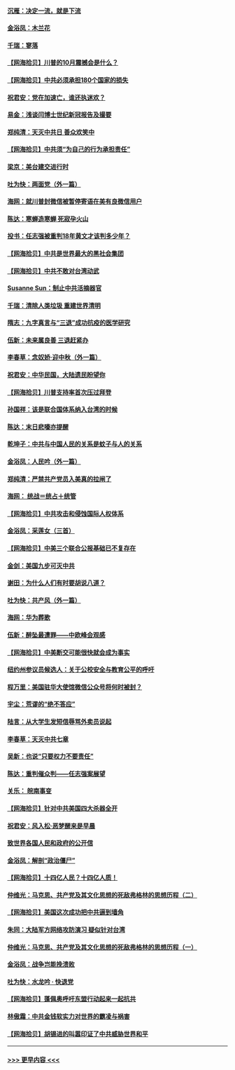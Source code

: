 #### [沉雁：决定一流，就是下流](../pages/nsc993/n12432128.md?t=09262251) 
#### [金浴凤：木兰花](../pages/nsc993/n12432124.md?t=09262251) 
#### [千瑞：寥落](../pages/nsc993/n12432071.md?t=09262251) 
#### [【网海拾贝】川普的10月震撼会是什么？](../pages/nsc993/n12431624.md?t=09262251) 
#### [【网海拾贝】中共必须承担180个国家的损失](../pages/nsc993/n12428893.md?t=09262251) 
#### [祝君安：党在加速亡，谁还执迷欢？](../pages/nsc993/n12428652.md?t=09262251) 
#### [易金：浅谈闫博士世纪新冠报告及撮要](../pages/nsc993/n12426822.md?t=09262251) 
#### [郑纯清：天灭中共日 善众欢笑中](../pages/nsc993/n12426784.md?t=09262251) 
#### [【网海拾贝】中共须“为自己的行为承担责任”](../pages/nsc993/n12426067.md?t=09262251) 
#### [梁京：美台建交进行时](../pages/nsc993/n12424066.md?t=09262251) 
#### [吐为快：两面党（外一篇）](../pages/nsc993/n12424043.md?t=09262251) 
#### [海网：就川普封微信被暂停寄语在美有良微信用户](../pages/nsc993/n12424021.md?t=09262251) 
#### [陈达：寒蝉造寒蝉 死寂孕火山](../pages/nsc993/n12423958.md?t=09262251) 
#### [投书：任志强被重判18年黄文才该判多少年？](../pages/nsc993/n12423672.md?t=09262251) 
#### [【网海拾贝】中共是世界最大的黑社会集团](../pages/nsc993/n12423543.md?t=09262251) 
#### [【网海拾贝】中共不敢对台湾动武](../pages/nsc993/n12421418.md?t=09262251) 
#### [Susanne Sun：制止中共活摘器官](../pages/nsc993/n12419654.md?t=09262251) 
#### [千瑞：清除人类垃圾 重建世界清明](../pages/nsc993/n12419414.md?t=09262251) 
#### [隋志：九字真言与“三退”成功抗疫的医学研究](../pages/nsc993/n12419248.md?t=09262251) 
#### [伍新：未来属良善 三退赶紧办](../pages/nsc993/n12418496.md?t=09262251) 
#### [李春草：念奴娇·迎中秋（外一篇）](../pages/nsc993/n12418465.md?t=09262251) 
#### [祝君安：中华民国，大陆遗民盼望你](../pages/nsc993/n12418089.md?t=09262251) 
#### [【网海拾贝】川普支持率首次压过拜登](../pages/nsc993/n12418050.md?t=09262251) 
#### [孙国祥：该是联合国体系纳入台湾的时候](../pages/nsc993/n12417369.md?t=09262251) 
#### [陈达：末日悲嚎亦提醒](../pages/nsc993/n12416736.md?t=09262251) 
#### [乾坤子：中共与中国人民的关系是蚊子与人的关系](../pages/nsc993/n12416632.md?t=09262251) 
#### [金浴凤：人民吟（外一篇）](../pages/nsc993/n12416567.md?t=09262251) 
#### [郑纯清：严禁共产党员入美真的拉闸了](../pages/nsc993/n12416550.md?t=09262251) 
#### [海网： 统战＝统占＋统管](../pages/nsc993/n12416404.md?t=09262251) 
#### [【网海拾贝】中共攻击和侵蚀国际人权体系](../pages/nsc993/n12416250.md?t=09262251) 
#### [金浴凤：采莲女（三首）](../pages/nsc993/n12415517.md?t=09262251) 
#### [【网海拾贝】中美三个联合公报基础已不复存在](../pages/nsc993/n12415054.md?t=09262251) 
#### [金剑：美国九步可灭中共](../pages/nsc993/n12413183.md?t=09262251) 
#### [谢田：为什么人们有时要胡说八道？](../pages/nsc993/n12411861.md?t=09262251) 
#### [吐为快：共产风（外一篇）](../pages/nsc993/n12411761.md?t=09262251) 
#### [海网：华为葬歌](../pages/nsc993/n12410381.md?t=09262251) 
#### [伍新：醉坠最遭罪——中欧峰会观感](../pages/nsc993/n12410364.md?t=09262251) 
#### [【网海拾贝】中美断交可能很快就会成为事实](../pages/nsc993/n12409495.md?t=09262251) 
#### [纽约州参议员候选人：关于公校安全与教育公平的呼吁](../pages/nsc993/n12409228.md?t=09262251) 
#### [程万里：美国驻华大使馆微信公众号将何时被封？](../pages/nsc993/n12407397.md?t=09262251) 
#### [宇尘：荒谬的“绝不答应”](../pages/nsc993/n12407360.md?t=09262251) 
#### [陆言：从大学生发短信辱骂外卖员说起](../pages/nsc993/n12407285.md?t=09262251) 
#### [李春草：天灭中共七章](../pages/nsc993/n12406988.md?t=09262251) 
#### [吴新：也说“只要权力不要责任”](../pages/nsc993/n12406966.md?t=09262251) 
#### [陈达：重判催众判——任志强案展望](../pages/nsc993/n12404540.md?t=09262251) 
#### [关乐： 皖南事变](../pages/nsc993/n12404288.md?t=09262251) 
#### [【网海拾贝】针对中共美国四大杀器全开](../pages/nsc993/n12404172.md?t=09262251) 
#### [祝君安：风入松‧恶梦醒来是早晨](../pages/nsc993/n12401953.md?t=09262251) 
#### [致世界各国人民和政府的公开信](../pages/nsc993/n12401824.md?t=09262251) 
#### [金浴凤：解剖“政治僵尸”](../pages/nsc993/n12401808.md?t=09262251) 
#### [【网海拾贝】十四亿人民？十四亿人质！](../pages/nsc993/n12401708.md?t=09262251) 
#### [仲维光：马克思、共产党及其文化思想的死敌弗格林的思想历程（二）](../pages/nsc993/n12399107.md?t=09262251) 
#### [【网海拾贝】美国这次成功把中共逼到墙角](../pages/nsc993/n12400173.md?t=09262251) 
#### [朱同：大陆军方网络攻防演习 疑似针对台湾](../pages/nsc993/n12399868.md?t=09262251) 
#### [仲维光：马克思、共产党及其文化思想的死敌弗格林的思想历程（一）](../pages/nsc993/n12398341.md?t=09262251) 
#### [金浴凤：战争岂能挽溃败](../pages/nsc993/n12398855.md?t=09262251) 
#### [吐为快：水龙吟 · 快退党](../pages/nsc993/n12398849.md?t=09262251) 
#### [【网海拾贝】蓬佩奥呼吁东盟行动起来一起抗共](../pages/nsc993/n12398291.md?t=09262251) 
#### [林傲霜：中共金钱软实力对世界的霸凌与祸害](../pages/nsc993/n12397515.md?t=09262251) 
#### [【网海拾贝】胡锡进的叫嚣印证了中共威胁世界和平](../pages/nsc993/n12397455.md?t=09262251) 

----
#### [ >>> 更早内容 <<< ](../indexes/nsc993-earlier.md)
